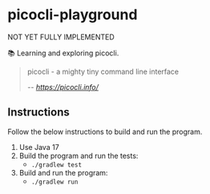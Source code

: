 # picocli-playground

NOT YET FULLY IMPLEMENTED

📚 Learning and exploring picocli.

> picocli - a mighty tiny command line interface
>
> -- <cite>https://picocli.info/</cite>

## Instructions

Follow the below instructions to build and run the program.

1. Use Java 17
1. Build the program and run the tests:
   * `./gradlew test`
1. Build and run the program: 
   * `./gradlew run`
